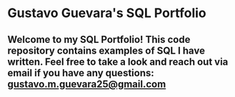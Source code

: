 # Gustavo Guevara's SQL Portfolio

## Welcome to my SQL Portfolio! This code repository contains examples of SQL I have written. Feel free to take a look and reach out via email if you have any questions: gustavo.m.guevara25@gmail.com
